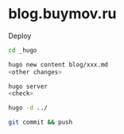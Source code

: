 # blog.buymov.ru

Deploy

```bash
cd _hugo

hugo new content blog/xxx.md
<other changes>

hugo server
<check>

hugo -d ../

git commit && push
```
